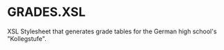 GRADES.XSL
==========

XSL Stylesheet that generates grade tables for the German high school's "Kollegstufe". 
